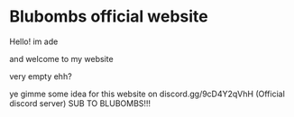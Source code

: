 # Blubombs official website
Hello! im ade

and welcome to my website

very empty ehh?

ye gimme some idea for this website on discord.gg/9cD4Y2qVhH (Official discord server)
SUB TO BLUBOMBS!!!
